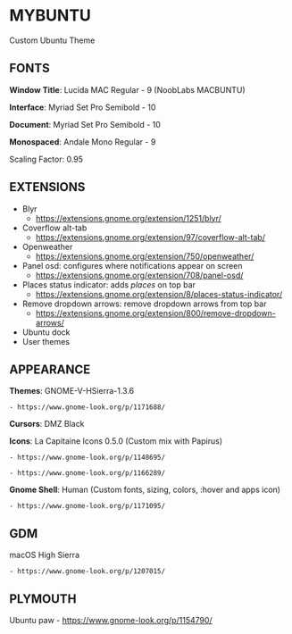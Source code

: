 # MYBUNTU
Custom Ubuntu Theme

## FONTS

**Window Title**: Lucida MAC Regular - 9 (NoobLabs MACBUNTU)

**Interface**: Myriad Set Pro Semibold - 10

**Document**: Myriad Set Pro Semibold - 10

**Monospaced**: Andale Mono Regular - 9

Scaling Factor: 0.95

## EXTENSIONS

* Blyr 
    - https://extensions.gnome.org/extension/1251/blyr/
* Coverflow alt-tab 
    - https://extensions.gnome.org/extension/97/coverflow-alt-tab/
* Openweather 
    - https://extensions.gnome.org/extension/750/openweather/
* Panel osd: configures where notifications appear on screen
    - https://extensions.gnome.org/extension/708/panel-osd/
* Places status indicator: adds _places_ on top bar
    - https://extensions.gnome.org/extension/8/places-status-indicator/
* Remove dropdown arrows: remove dropdown arrows from top bar
    - https://extensions.gnome.org/extension/800/remove-dropdown-arrows/
* Ubuntu dock
* User themes 

## APPEARANCE

**Themes**: GNOME-V-HSierra-1.3.6 
    
    - https://www.gnome-look.org/p/1171688/

**Cursors**: DMZ Black

**Icons**: La Capitaine Icons 0.5.0 (Custom mix with Papirus) 
    
    - https://www.gnome-look.org/p/1148695/
    
    - https://www.gnome-look.org/p/1166289/

**Gnome Shell**: Human (Custom fonts, sizing, colors, :hover and apps icon) 
    
    - https://www.gnome-look.org/p/1171095/

## GDM

macOS High Sierra 
    
    - https://www.gnome-look.org/p/1207015/

## PLYMOUTH

Ubuntu paw
    - https://www.gnome-look.org/p/1154790/
